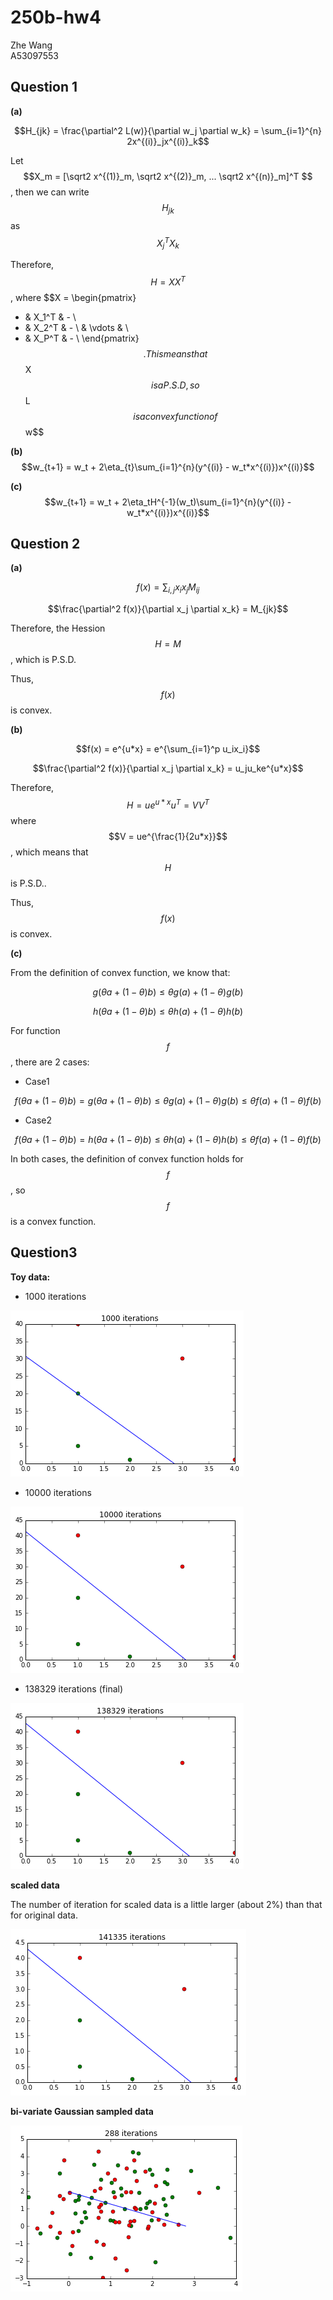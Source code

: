 # 250b-hw4

Zhe Wang  
A53097553

## Question 1

**(a)**

$$H_{jk} = \frac{\partial^2 L(w)}{\partial w_j \partial w_k} = \sum_{i=1}^{n} 2x^{(i)}_jx^{(i)}_k$$

Let $$X_m = [\sqrt2 x^{(1)}_m, \sqrt2 x^{(2)}_m, ... \sqrt2 x^{(n)}_m]^T $$, then we can write $$H_{jk}$$ as $$X_j^TX_k$$

Therefore, $$H=XX^T$$, where 
$$X = \begin{pmatrix}
- & X_1^T & - \\
- & X_2^T & - \\
  & \vdots  &   \\
- & X_P^T & - \\
\end{pmatrix}$$.
This means that $$X$$ is a P.S.D, so $$L$$ is a convex function of $$w$$

**(b)**
$$w_{t+1} = w_t + 2\eta_{t}\sum_{i=1}^{n}(y^{(i)} - w_t*x^{(i)})x^{(i)}$$


**(c)**
$$w_{t+1} = w_t + 2\eta_tH^{-1}(w_t)\sum_{i=1}^{n}(y^{(i)} - w_t*x^{(i)})x^{(i)}$$





## Question 2

**(a)**

$$f(x) = \sum_{i,j}x_ix_jM_{ij}$$

$$\frac{\partial^2 f(x)}{\partial x_j \partial x_k} = M_{jk}$$

Therefore, the Hession $$H = M$$, which is P.S.D.

Thus, $$f(x)$$ is convex.

**(b)**

$$f(x) = e^{u*x} = e^{\sum_{i=1}^p u_ix_i}$$

$$\frac{\partial^2 f(x)}{\partial x_j \partial x_k} = u_ju_ke^{u*x}$$

Therefore, $$H = ue^{u*x}u^T = VV^T$$ where $$V = ue^{\frac{1}{2u*x}}$$, which means that $$H$$ is P.S.D..

Thus, $$f(x)$$ is convex.

**(c)**

From the definition of convex function, we know that:

$$g(\theta a + (1- \theta )b) \leq \theta g(a) + (1-\theta) g(b)$$

$$h(\theta a + (1- \theta )b) \leq \theta h(a) + (1-\theta) h(b)$$

For function $$f$$, there are 2 cases:
* Case1

$$f(\theta a + (1- \theta )b) = g(\theta a + (1- \theta )b) \leq \theta g(a) + (1-\theta) g(b) \leq\theta f(a) + (1-\theta) f(b)$$

* Case2

$$f(\theta a + (1- \theta )b) = h(\theta a + (1- \theta )b) \leq \theta h(a) + (1-\theta) h(b) \leq\theta f(a) + (1-\theta) f(b)$$

In both cases, the definition of convex function holds for $$f$$, so $$f$$ is a convex function.

## Question3

**Toy data:**
    
* 1000 iterations

![](Unknown-16)

* 10000 iterations

![](Unknown-17)

* 138329 iterations (final)

![](Unknown-15)

**scaled data**

The number of iteration for scaled data is a little larger (about 2%) than that for original data.

![](Unknown-18)


**bi-variate Gaussian sampled data**

![](Unknown-21)



